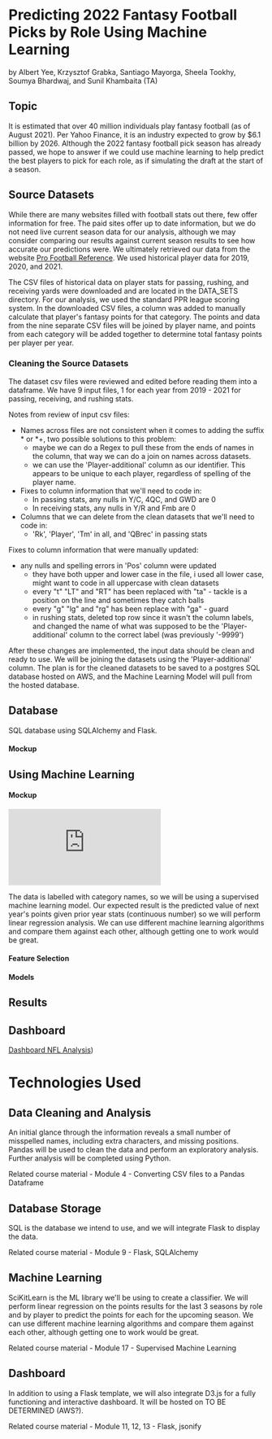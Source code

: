 # Predicting 2022 Fantasy Football Picks by Role Using Machine Learning
by Albert Yee, Krzysztof Grabka, Santiago Mayorga, Sheela Tookhy, Soumya Bhardwaj, and Sunil Khambaita (TA)

## Topic 
It is estimated that over 40 million individuals play fantasy football (as of August 2021). Per Yahoo Finance, it is an industry expected to grow by $6.1 billion by 2026. Although the 2022 fantasy football pick season has already passed, we hope to answer if we could use machine learning to help predict the best players to pick for each role, as if simulating the draft at the start of a season.  

## Source Datasets
While there are many websites filled with football stats out there, few offer information for free. The paid sites offer up to date information, but we do not need live current season data for our analysis, although we may consider comparing our results against current season results to see how accurate our predictions were. We ultimately retrieved our data from the website [Pro Football Reference](https://www.pro-football-reference.com/). We used historical player data for 2019, 2020, and 2021.

The CSV files of historical data on player stats for passing, rushing, and receiving yards were downloaded and are located in the DATA_SETS directory. For our analysis, we used the standard PPR league scoring system. In the downloaded CSV files, a column was added to manually calculate that player's fantasy points for that category. The points and data from the nine separate CSV files will be joined by player name, and points from each category will be added together to determine total fantasy points per player per year.

### Cleaning the Source Datasets
The dataset csv files were reviewed and edited before reading them into a dataframe. We have 9 input files, 1 for each year from 2019 - 2021 for passing, receiving, and rushing stats. 

Notes from review of input csv files:   
- Names across files are not consistent when it comes to adding the suffix * or *+, two possible solutions to this problem:
    - maybe we can do a Regex to pull these from the ends of names in the column, that way we can do a join on names across datasets.
    - we can use the 'Player-additional' column as our identifier. This appears to be unique to each player, regardless of spelling of the player name.
- Fixes to column information that we'll need to code in:
    - In passing stats, any nulls in Y/C, 4QC, and GWD are 0
    - In receiving stats, any nulls in Y/R and Fmb are 0
- Columns that we can delete from the clean datasets that we'll need to code in:
    - 'Rk', 'Player', 'Tm' in all, and 'QBrec' in passing stats

Fixes to column information that were manually updated:
- any nulls and spelling errors in 'Pos' column were updated
    - they have both upper and lower case in the file, i used all lower case, might want to code in all uppercase with clean datasets
    - every "t" "LT" and "RT" has been replaced with "ta" - tackle is a position on the line and sometimes they catch balls
    - every "g" "lg" and "rg" has been replace with "ga" - guard
    - in rushing stats, deleted top row since it wasn't the column labels, and changed the name of what was supposed to be the 'Player-additional' column to the correct label (was previously '-9999')

After these changes are implemented, the input data should be clean and ready to use. We will be joining the datasets using the 'Player-additional' column. The plan is for the cleaned datasets to be saved to a postgres SQL database hosted on AWS, and the Machine Learning Model will pull from the hosted database.

## Database
SQL database using SQLAlchemy and Flask.  
#### Mockup


## Using Machine Learning
#### Mockup 
![Mockup of Machine Learning Model](https://github.com/Smayorga97/NFL_FANTASY_FOOTBALL/blob/albert/machine_learning_drawing.pdf)
<!-- link will be updated after everything successfully merged the first time -->
The data is labelled with category names, so we will be using a supervised machine learning model. Our expected result is the predicted value of next year's points given prior year stats (continuous number) so we will perform linear regression analysis. We can use different machine learning algorithms and compare them against each other, although getting one to work would be great. 

#### Feature Selection


#### Models


## Results


## Dashboard
[Dashboard NFL Analysis](https://public.tableau.com/app/profile/santiago.mayorga/viz/NFLanalysis/NFLanalysis))

# Technologies Used
## Data Cleaning and Analysis
An initial glance through the information reveals a small number of misspelled names, including extra characters, and missing positions.
Pandas will be used to clean the data and perform an exploratory analysis. Further analysis will be completed using Python.

Related course material - Module 4 - Converting CSV files to a Pandas Dataframe

## Database Storage
SQL is the database we intend to use, and we will integrate Flask to display the data. 

Related course material - Module 9 - Flask, SQLAlchemy

## Machine Learning
SciKitLearn is the ML library we'll be using to create a classifier. We will perform linear regression on the points results for the last 3 seasons by role and by player to predict the points for each for the upcoming season. We can use different machine learning algorithms and compare them against each other, although getting one to work would be great.  

Related course material - Module 17 - Supervised Machine Learning

## Dashboard
In addition to using a Flask template, we will also integrate D3.js for a fully functioning and interactive dashboard. It will be hosted on TO BE DETERMINED (AWS?).

Related course material - Module 11, 12, 13 - Flask, jsonify
